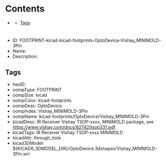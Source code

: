 



Contents
========

* [](#)
	* [Tags](#tags)

# 

- ID: FOOTPRINT-kicad-kicad-footprints-OptoDevice-Vishay_MINIMOLD-3Pin
- Name: 
- Description: 

## Tags

- hexID: 
- oompType: FOOTPRINT
- oompSize: kicad
- oompColor: kicad-footprints
- oompDesc: OptoDevice
- oompIndex: Vishay_MINIMOLD-3Pin
- oompName: kicad-footprints/OptoDevice/Vishay_MINIMOLD-3Pin
- kicadDesc: IR Receiver Vishay TSOP-xxxx, MINIMOLD package, see https://www.vishay.com/docs/82742/tsop331.pdf
- kicadTags: IR Receiver Vishay TSOP-xxxx MINIMOLD
- kicadAttr: through_hole
- kicad3DModel: ${KICAD6_3DMODEL_DIR}/OptoDevice.3dshapes/Vishay_MINIMOLD-3Pin.wrl
